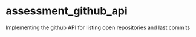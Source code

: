 # assessment_github_api
 Implementing the github API for listing open repositories and last commits
